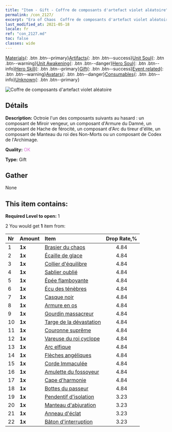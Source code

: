 ```yaml
---
title: "Item - Gift - Coffre de composants d'artefact violet aléatoire"
permalink: /con_2127/
excerpt: "Era of Chaos  Coffre de composants d'artefact violet aléatoire"
last_modified_at: 2021-05-18
locale: fr
ref: "con_2127.md"
toc: false
classes: wide
---
```

 [Materials](/ItemsFR/){: .btn .btn--primary}[Artifacts](/ItemsFR/Artifacts/){: .btn .btn--success}[Unit Soul](/ItemsFR/UnitSoul/){: .btn .btn--warning}[Unit Awakening](/ItemsFR/UnitAwakening/){: .btn .btn--danger}[Hero Soul](/ItemsFR/HeroSoul/){: .btn .btn--info}[Hero Skill](/ItemsFR/HeroSkill/){: .btn .btn--primary}[Gift](/ItemsFR/Gift/){: .btn .btn--success}[Event related](/ItemsFR/Events/){: .btn .btn--warning}[Avatars](/ItemsFR/Avatars/){: .btn .btn--danger}[Consumables](/ItemsFR/Consumables/){: .btn .btn--info}[Unknown](/ItemsFR/Unknown/){: .btn .btn--primary}

 ![Coffre de composants d'artefact violet aléatoire](/images/t/i_907046.png)

## Détails
 **Description:** Octroie l'un des composants suivants au hasard : un composant de Miroir vengeur, un composant d'Armure du Damné, un composant de Hache de férocité, un composant d'Arc du tireur d'élite, un composant de Manteau du roi des Non-Morts ou un composant de Codex de l'Archimage.

 **Quality:** <span style="color: #DA70D6">OK</span>

 **Type:** Gift

## Gather

  None

## This item contains:

 **Required Level to open:** 1

 2 You would get **1** item  from:

  | Nr | Amount |     Item    | Drop Rate,% |
  |:---|:-------|:------------|:---------:|
  | 1 |  **1x** | [Brasier du chaos](/ItemsFR/art_140/) | 4.84 | 
  | 2 |  **1x** | [Écaille de glace](/ItemsFR/art_141/) | 4.84 | 
  | 3 |  **1x** | [Collier d'équilibre](/ItemsFR/art_142/) | 4.84 | 
  | 4 |  **1x** | [Sablier oublié](/ItemsFR/art_143/) | 4.84 | 
  | 5 |  **1x** | [Épée flamboyante](/ItemsFR/art_121/) | 4.84 | 
  | 6 |  **1x** | [Écu des ténèbres](/ItemsFR/art_122/) | 4.84 | 
  | 7 |  **1x** | [Casque noir](/ItemsFR/art_123/) | 4.84 | 
  | 8 |  **1x** | [Armure en os](/ItemsFR/art_124/) | 4.84 | 
  | 9 |  **1x** | [Gourdin massacreur](/ItemsFR/art_125/) | 4.84 | 
  | 10 |  **1x** | [Targe de la dévastation](/ItemsFR/art_126/) | 4.84 | 
  | 11 |  **1x** | [Couronne suprême](/ItemsFR/art_127/) | 4.84 | 
  | 12 |  **1x** | [Vareuse du roi cyclope](/ItemsFR/art_128/) | 4.84 | 
  | 13 |  **1x** | [Arc elfique](/ItemsFR/art_103/) | 4.84 | 
  | 14 |  **1x** | [Flèches angéliques](/ItemsFR/art_104/) | 4.84 | 
  | 15 |  **1x** | [Corde Immaculée](/ItemsFR/art_105/) | 4.84 | 
  | 16 |  **1x** | [Amulette du fossoyeur](/ItemsFR/art_129/) | 4.84 | 
  | 17 |  **1x** | [Cape d'harmonie](/ItemsFR/art_130/) | 4.84 | 
  | 18 |  **1x** | [Bottes du passeur](/ItemsFR/art_131/) | 4.84 | 
  | 19 |  **1x** | [Pendentif d'isolation](/ItemsFR/art_136/) | 3.23 | 
  | 20 |  **1x** | [Manteau d'abjuration](/ItemsFR/art_137/) | 3.23 | 
  | 21 |  **1x** | [Anneau d'éclat](/ItemsFR/art_138/) | 3.23 | 
  | 22 |  **1x** | [Bâton d'interruption](/ItemsFR/art_139/) | 3.23 | 
